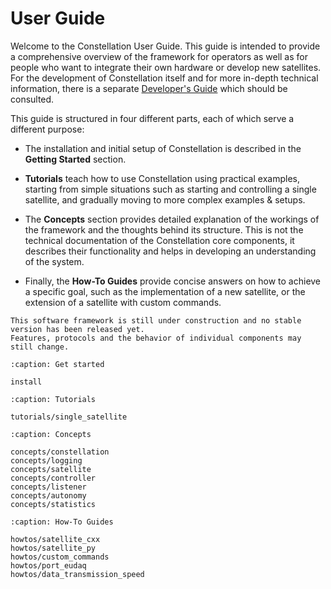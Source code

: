 # User Guide

Welcome to the Constellation User Guide. This guide is intended to provide a comprehensive overview of the framework for
operators as well as for people who want to integrate their own hardware or develop new satellites. For the development of
Constellation itself and for more in-depth technical information, there is a separate [Developer's Guide](../reference/index.md)
which should be consulted.

This guide is structured in four different parts, each of which serve a different purpose:

* The installation and initial setup of Constellation is described in the **Getting Started** section.

* **Tutorials** teach how to use Constellation using practical examples, starting from simple situations such as starting and
  controlling a single satellite, and gradually moving to more complex examples & setups.

* The **Concepts** section provides detailed explanation of the workings of the framework and the thoughts behind its structure.
  This is not the technical documentation of the Constellation core components, it describes their functionality and helps
  in developing an understanding of the system.

* Finally, the **How-To Guides** provide concise answers on how to achieve a specific goal, such as the implementation of a
  new satellite, or the extension of a satellite with custom commands.


```{warning}
This software framework is still under construction and no stable version has been released yet.
Features, protocols and the behavior of individual components may still change.
```

```{toctree}
:caption: Get started

install
```

```{toctree}
:caption: Tutorials

tutorials/single_satellite
```

```{toctree}
:caption: Concepts

concepts/constellation
concepts/logging
concepts/satellite
concepts/controller
concepts/listener
concepts/autonomy
concepts/statistics
```

```{toctree}
:caption: How-To Guides

howtos/satellite_cxx
howtos/satellite_py
howtos/custom_commands
howtos/port_eudaq
howtos/data_transmission_speed
```

